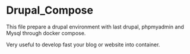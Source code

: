 # Drupal_Compose

This file prepare a drupal environment with last drupal, phpmyadmin and Mysql through docker compose.

Very useful to develop fast your blog or website into container.
